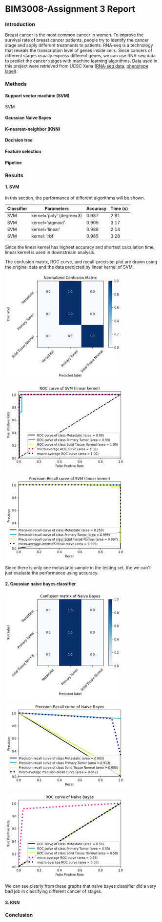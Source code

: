 # BIM3008-Assignment 3 Report

### Introduction

Breast cancer is the most common cancer in women. To improve the survival rate of breast cancer patients, people try to identify the cancer stage and apply different treatments to patients. RNA-seq is a technology that reveals the transcription level of genes inside cells. Since cancers of different stages usually express different genes, we can use RNA-seq data to predict the cancer stages with machine learning algorithms. Data used in this project were retrieved from UCSC Xena ([RNA-seq data](https://xenabrowser.net/datapages/?dataset=TCGA-BRCA.htseq_fpkm.tsv&host=https%3A%2F%2Fgdc.xenahubs.net&removeHub=https%3A%2F%2Fxena.treehouse.gi.ucsc.edu%3A443), [phenotype label](https://xenabrowser.net/datapages/?dataset=TCGA-BRCA.GDC_phenotype.tsv&host=https%3A%2F%2Fgdc.xenahubs.net&removeHub=https%3A%2F%2Fxena.treehouse.gi.ucsc.edu%3A443)). 

### Methods

#### Support vector machine (SVM)

SVM

#### Gaussian Naive Bayes

#### K-nearest-neighbor (KNN)

#### Decision tree

#### Feature selection

#### Pipeline

### Results

#### 1. SVM

In this section, the performance of different algorithms will be shown.

| Classifier | Parameters               | Accuracy | Time (s) |
| ---------- | ------------------------ | -------- | -------- |
| SVM        | kernel='poly' (degree=3) | 0.987    | 2.81     |
| SVM        | kernel='sigmoid'         | 0.905    | 3.17     |
| SVM        | kernel='linear'          | 0.988    | 2.14     |
| SVM        | kernel:  'rbf'           | 0.985    | 3.28     |

Since the linear kernel has highest accuracy and shortest calculation time, linear kernel is used in downstream analysis. 

The confusion matrix, ROC curve, and recall-precision plot are drawn using the original data and the data predicted by linear kernel of SVM. 

![svm-conf-1](images/svm-conf-1.png)

![svm-roc-1](images/svm-roc-1.png)

![svm-recall](images/svm-recall-1.png)

Since there is only one metastatic sample in the testing set, the we can't just evaluate the performance using accuracy.

#### 2. Gaussian naive bayes classifier

![images/bayes-conf.png](images/bayes-conf.png)

![images/bayes-recall.png](images/bayes-recall.png)

![images/bayes-roc.png](images/bayes-roc.png)

We can see clearly from these graphs that naive bayes classifier did a very bad job in classifying different cancer of stages. 

#### 3. KNN



### Conclusion

